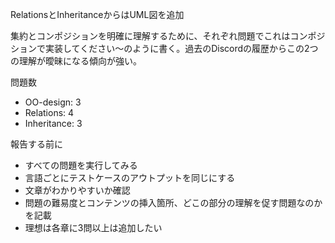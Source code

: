 RelationsとInheritanceからはUML図を追加

集約とコンポジションを明確に理解するために、それぞれ問題でこれはコンポジションで実装してください〜のように書く。過去のDiscordの履歴からこの2つの理解が曖昧になる傾向が強い。

問題数
- OO-design: 3
- Relations: 4
- Inheritance: 3

報告する前に
- すべての問題を実行してみる
- 言語ごとにテストケースのアウトプットを同じにする
- 文章がわかりやすいか確認
- 問題の難易度とコンテンツの挿入箇所、どこの部分の理解を促す問題なのかを記載
- 理想は各章に3問以上は追加したい
